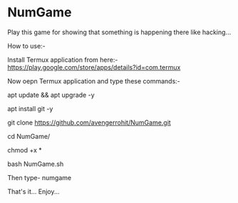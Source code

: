 # NumGame
Play this game for showing that something is happening there like hacking...

How to use:-

Install Termux application from here:- https://play.google.com/store/apps/details?id=com.termux

Now oepn Termux application and type these commands:-

apt update && apt upgrade -y

apt install git -y

git clone https://github.com/avengerrohit/NumGame.git

cd NumGame/

chmod +x *

bash NumGame.sh

Then type- numgame

That's it... Enjoy...

